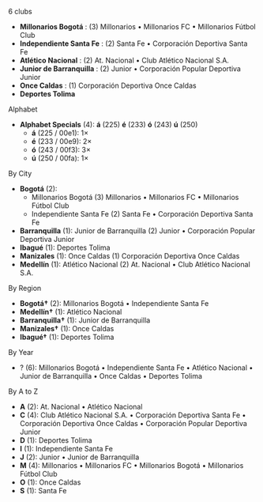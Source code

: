 6 clubs

- **Millonarios Bogotá** : (3) Millonarios • Millonarios FC • Millonarios Fútbol Club
- **Independiente Santa Fe** : (2) Santa Fe • Corporación Deportiva Santa Fe
- **Atlético Nacional** : (2) At. Nacional • Club Atlético Nacional S.A.
- **Junior de Barranquilla** : (2) Junior • Corporación Popular Deportiva Junior
- **Once Caldas** : (1) Corporación Deportiva Once Caldas
- **Deportes Tolima**




Alphabet

- **Alphabet Specials** (4):  **á** (225) **é** (233) **ó** (243) **ú** (250)
  - **á** (225 / 00e1): 1×
  - **é** (233 / 00e9): 2×
  - **ó** (243 / 00f3): 3×
  - **ú** (250 / 00fa): 1×




By City

- **Bogotá** (2): 
  - Millonarios Bogotá  (3) Millonarios • Millonarios FC • Millonarios Fútbol Club
  - Independiente Santa Fe  (2) Santa Fe • Corporación Deportiva Santa Fe
- **Barranquilla** (1): Junior de Barranquilla  (2) Junior • Corporación Popular Deportiva Junior
- **Ibagué** (1): Deportes Tolima 
- **Manizales** (1): Once Caldas  (1) Corporación Deportiva Once Caldas
- **Medellín** (1): Atlético Nacional  (2) At. Nacional • Club Atlético Nacional S.A.




By Region

- **Bogotá†** (2):   Millonarios Bogotá • Independiente Santa Fe
- **Medellín†** (1):   Atlético Nacional
- **Barranquilla†** (1):   Junior de Barranquilla
- **Manizales†** (1):   Once Caldas
- **Ibagué†** (1):   Deportes Tolima




By Year

- ? (6):   Millonarios Bogotá • Independiente Santa Fe • Atlético Nacional • Junior de Barranquilla • Once Caldas • Deportes Tolima






By A to Z

- **A** (2): At. Nacional • Atlético Nacional
- **C** (4): Club Atlético Nacional S.A. • Corporación Deportiva Santa Fe • Corporación Deportiva Once Caldas • Corporación Popular Deportiva Junior
- **D** (1): Deportes Tolima
- **I** (1): Independiente Santa Fe
- **J** (2): Junior • Junior de Barranquilla
- **M** (4): Millonarios • Millonarios FC • Millonarios Bogotá • Millonarios Fútbol Club
- **O** (1): Once Caldas
- **S** (1): Santa Fe




